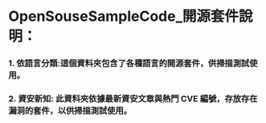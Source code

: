 # OpenSouseSampleCode_開源套件說明：

### 1. **依語言分類**:這個資料夾包含了各種語言的開源套件，供掃描測試使用。
### 2. **資安新知**: 此資料夾依據最新資安文章與熱門 CVE 編號，存放存在漏洞的套件，以供掃描測試使用。